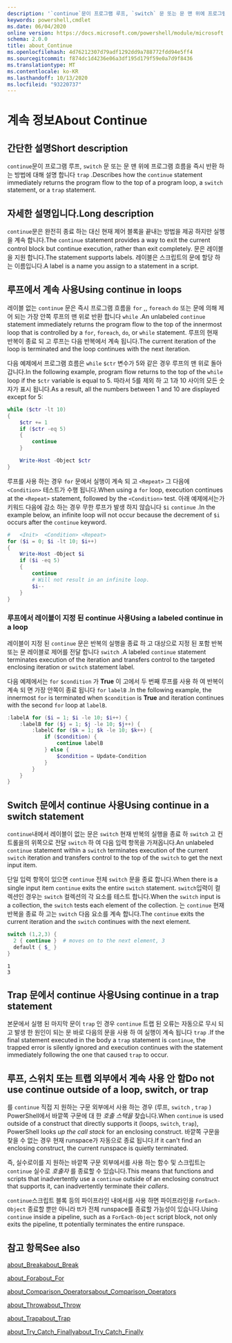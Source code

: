 ```yaml
---
description: '`continue`문이 프로그램 루프, `switch` 문 또는 문 맨 위에 프로그램 흐름을 즉시 반환 하는 방법에 대해 설명 합니다 `trap` .'
keywords: powershell,cmdlet
ms.date: 06/04/2020
online version: https://docs.microsoft.com/powershell/module/microsoft.powershell.core/about/about_continue?view=powershell-7&WT.mc_id=ps-gethelp
schema: 2.0.0
title: about_Continue
ms.openlocfilehash: 4d76212307d79adf1292dd9a788772fdd94e5ff4
ms.sourcegitcommit: f874dc1d4236e06a3df195d179f59e0a7d9f8436
ms.translationtype: MT
ms.contentlocale: ko-KR
ms.lasthandoff: 10/13/2020
ms.locfileid: "93220737"
---
```

# <a name="about-continue"></a><span data-ttu-id="fa6c2-104">계속 정보</span><span class="sxs-lookup"><span data-stu-id="fa6c2-104">About Continue</span></span>

## <a name="short-description"></a><span data-ttu-id="fa6c2-105">간단한 설명</span><span class="sxs-lookup"><span data-stu-id="fa6c2-105">Short description</span></span>

<span data-ttu-id="fa6c2-106">`continue`문이 프로그램 루프, `switch` 문 또는 문 맨 위에 프로그램 흐름을 즉시 반환 하는 방법에 대해 설명 합니다 `trap` .</span><span class="sxs-lookup"><span data-stu-id="fa6c2-106">Describes how the `continue` statement immediately returns the program flow to the top of a program loop, a `switch` statement, or a `trap` statement.</span></span>

## <a name="long-description"></a><span data-ttu-id="fa6c2-107">자세한 설명입니다.</span><span class="sxs-lookup"><span data-stu-id="fa6c2-107">Long description</span></span>

<span data-ttu-id="fa6c2-108">`continue`문은 완전히 종료 하는 대신 현재 제어 블록을 끝내는 방법을 제공 하지만 실행을 계속 합니다.</span><span class="sxs-lookup"><span data-stu-id="fa6c2-108">The `continue` statement provides a way to exit the current control block but continue execution, rather than exit completely.</span></span> <span data-ttu-id="fa6c2-109">문은 레이블을 지원 합니다.</span><span class="sxs-lookup"><span data-stu-id="fa6c2-109">The statement supports labels.</span></span>
<span data-ttu-id="fa6c2-110">레이블은 스크립트의 문에 할당 하는 이름입니다.</span><span class="sxs-lookup"><span data-stu-id="fa6c2-110">A label is a name you assign to a statement in a script.</span></span>

## <a name="using-continue-in-loops"></a><span data-ttu-id="fa6c2-111">루프에서 계속 사용</span><span class="sxs-lookup"><span data-stu-id="fa6c2-111">Using continue in loops</span></span>

<span data-ttu-id="fa6c2-112">레이블 없는 `continue` 문은 즉시 프로그램 흐름을 `for` ,, `foreach` `do` 또는 문에 의해 제어 되는 가장 안쪽 루프의 맨 위로 반환 합니다 `while` .</span><span class="sxs-lookup"><span data-stu-id="fa6c2-112">An unlabeled `continue` statement immediately returns the program flow to the top of the innermost loop that is controlled by a `for`, `foreach`, `do`, or `while` statement.</span></span> <span data-ttu-id="fa6c2-113">루프의 현재 반복이 종료 되 고 루프는 다음 반복에서 계속 됩니다.</span><span class="sxs-lookup"><span data-stu-id="fa6c2-113">The current iteration of the loop is terminated and the loop continues with the next iteration.</span></span>

<span data-ttu-id="fa6c2-114">다음 예제에서 프로그램 흐름은 `while` `$ctr` 변수가 5와 같은 경우 루프의 맨 위로 돌아갑니다.</span><span class="sxs-lookup"><span data-stu-id="fa6c2-114">In the following example, program flow returns to the top of the `while` loop if the `$ctr` variable is equal to 5.</span></span> <span data-ttu-id="fa6c2-115">따라서 5를 제외 하 고 1과 10 사이의 모든 숫자가 표시 됩니다.</span><span class="sxs-lookup"><span data-stu-id="fa6c2-115">As a result, all the numbers between 1 and 10 are displayed except for 5:</span></span>

```powershell
while ($ctr -lt 10)
{
    $ctr += 1
    if ($ctr -eq 5)
    {
        continue
    }

    Write-Host -Object $ctr
}
```

<span data-ttu-id="fa6c2-116">루프를 사용 하는 경우 `for` 문에서 실행이 계속 되 고 `<Repeat>` 그 다음에 `<Condition>` 테스트가 수행 됩니다.</span><span class="sxs-lookup"><span data-stu-id="fa6c2-116">When using a `for` loop, execution continues at the `<Repeat>` statement, followed by the `<Condition>` test.</span></span> <span data-ttu-id="fa6c2-117">아래 예제에서는가 키워드 다음에 감소 하는 경우 무한 루프가 발생 하지 않습니다 `$i` `continue` .</span><span class="sxs-lookup"><span data-stu-id="fa6c2-117">In the example below, an infinite loop will not occur because the decrement of `$i` occurs after the `continue` keyword.</span></span>

```powershell
#   <Init>  <Condition> <Repeat>
for ($i = 0; $i -lt 10; $i++)
{
    Write-Host -Object $i
    if ($i -eq 5)
    {
        continue
        # Will not result in an infinite loop.
        $i--
    }
}
```

### <a name="using-a-labeled-continue-in-a-loop"></a><span data-ttu-id="fa6c2-118">루프에서 레이블이 지정 된 continue 사용</span><span class="sxs-lookup"><span data-stu-id="fa6c2-118">Using a labeled continue in a loop</span></span>

<span data-ttu-id="fa6c2-119">레이블이 지정 된 `continue` 문은 반복의 실행을 종료 하 고 대상으로 지정 된 포함 반복 또는 문 레이블로 제어를 전달 합니다 `switch` .</span><span class="sxs-lookup"><span data-stu-id="fa6c2-119">A labeled `continue` statement terminates execution of the iteration and transfers control to the targeted enclosing iteration or `switch` statement label.</span></span>

<span data-ttu-id="fa6c2-120">다음 예제에서는 `for` `$condition` 가 **True** 이 고에서 두 번째 루프를 사용 하 여 반복이 계속 되 면 가장 안쪽이 종료 됩니다 `for` `labelB` .</span><span class="sxs-lookup"><span data-stu-id="fa6c2-120">In the following example, the innermost `for` is terminated when `$condition` is **True** and iteration continues with the second `for` loop at `labelB`.</span></span>

```powershell
:labelA for ($i = 1; $i -le 10; $i++) {
    :labelB for ($j = 1; $j -le 10; $j++) {
        :labelC for ($k = 1; $k -le 10; $k++) {
            if ($condition) {
                continue labelB
            } else {
                $condition = Update-Condition
            }
        }
    }
}
```

## <a name="using-continue-in-a-switch-statement"></a><span data-ttu-id="fa6c2-121">Switch 문에서 continue 사용</span><span class="sxs-lookup"><span data-stu-id="fa6c2-121">Using continue in a switch statement</span></span>

<span data-ttu-id="fa6c2-122">`continue`내에서 레이블이 없는 문은 `switch` 현재 반복의 실행을 종료 하 `switch` 고 컨트롤을의 위쪽으로 전달 `switch` 하 여 다음 입력 항목을 가져옵니다.</span><span class="sxs-lookup"><span data-stu-id="fa6c2-122">An unlabeled `continue` statement within a `switch` terminates execution of the current `switch` iteration and transfers control to the top of the `switch` to get the next input item.</span></span>

<span data-ttu-id="fa6c2-123">단일 입력 항목이 있으면 `continue` 전체 `switch` 문을 종료 합니다.</span><span class="sxs-lookup"><span data-stu-id="fa6c2-123">When there is a single input item `continue` exits the entire `switch` statement.</span></span>
<span data-ttu-id="fa6c2-124">`switch`입력이 컬렉션인 경우는 `switch` 컬렉션의 각 요소를 테스트 합니다.</span><span class="sxs-lookup"><span data-stu-id="fa6c2-124">When the `switch` input is a collection, the `switch` tests each element of the collection.</span></span> <span data-ttu-id="fa6c2-125">는 `continue` 현재 반복을 종료 하 고는 `switch` 다음 요소를 계속 합니다.</span><span class="sxs-lookup"><span data-stu-id="fa6c2-125">The `continue` exits the current iteration and the `switch` continues with the next element.</span></span>

```powershell
switch (1,2,3) {
  2 { continue }  # moves on to the next element, 3
  default { $_ }
}
```

```Output
1
3
```

## <a name="using-continue-in-a-trap-statement"></a><span data-ttu-id="fa6c2-126">Trap 문에서 continue 사용</span><span class="sxs-lookup"><span data-stu-id="fa6c2-126">Using continue in a trap statement</span></span>

<span data-ttu-id="fa6c2-127">본문에서 실행 된 마지막 문이 `trap` 인 경우 `continue` 트랩 된 오류는 자동으로 무시 되 고 발생 한 원인이 되는 문 바로 다음의 문을 사용 하 여 실행이 계속 됩니다 `trap` .</span><span class="sxs-lookup"><span data-stu-id="fa6c2-127">If the final statement executed in the body a `trap` statement is `continue`, the trapped error is silently ignored and execution continues with the statement immediately following the one that caused `trap` to occur.</span></span>

## <a name="do-not-use-continue-outside-of-a-loop-switch-or-trap"></a><span data-ttu-id="fa6c2-128">루프, 스위치 또는 트랩 외부에서 계속 사용 안 함</span><span class="sxs-lookup"><span data-stu-id="fa6c2-128">Do not use continue outside of a loop, switch, or trap</span></span>

<span data-ttu-id="fa6c2-129">를 `continue` 직접 지 원하는 구문 외부에서 사용 하는 경우 (루프, `switch` , `trap` ) PowerShell에서 바깥쪽 구문에 대 한 _호출 스택을_ 찾습니다.</span><span class="sxs-lookup"><span data-stu-id="fa6c2-129">When `continue` is used outside of a construct that directly supports it (loops, `switch`, `trap`), PowerShell looks _up the call stack_ for an enclosing construct.</span></span> <span data-ttu-id="fa6c2-130">바깥쪽 구문을 찾을 수 없는 경우 현재 runspace가 자동으로 종료 됩니다.</span><span class="sxs-lookup"><span data-stu-id="fa6c2-130">If it can't find an enclosing construct, the current runspace is quietly terminated.</span></span>

<span data-ttu-id="fa6c2-131">즉, 실수로이를 지 원하는 바깥쪽 구문 외부에서를 사용 하는 함수 및 스크립트는 `continue` 실수로 _호출자_ 를 종료할 수 있습니다.</span><span class="sxs-lookup"><span data-stu-id="fa6c2-131">This means that functions and scripts that inadvertently use a `continue` outside of an enclosing construct that supports it, can inadvertently terminate their _callers_.</span></span>

<span data-ttu-id="fa6c2-132">`continue`스크립트 블록 등의 파이프라인 내에서를 사용 하면 파이프라인을 `ForEach-Object` 종료할 뿐만 아니라 tt가 전체 runspace를 종료할 가능성이 있습니다.</span><span class="sxs-lookup"><span data-stu-id="fa6c2-132">Using `continue` inside a pipeline, such as a `ForEach-Object` script block, not only exits the pipeline, tt potentially terminates the entire runspace.</span></span>

## <a name="see-also"></a><span data-ttu-id="fa6c2-133">참고 항목</span><span class="sxs-lookup"><span data-stu-id="fa6c2-133">See also</span></span>

[<span data-ttu-id="fa6c2-134">about_Break</span><span class="sxs-lookup"><span data-stu-id="fa6c2-134">about_Break</span></span>](about_Break.md)

[<span data-ttu-id="fa6c2-135">about_For</span><span class="sxs-lookup"><span data-stu-id="fa6c2-135">about_For</span></span>](about_For.md)

[<span data-ttu-id="fa6c2-136">about_Comparison_Operators</span><span class="sxs-lookup"><span data-stu-id="fa6c2-136">about_Comparison_Operators</span></span>](about_Comparison_Operators.md)

[<span data-ttu-id="fa6c2-137">about_Throw</span><span class="sxs-lookup"><span data-stu-id="fa6c2-137">about_Throw</span></span>](about_Throw.md)

[<span data-ttu-id="fa6c2-138">about_Trap</span><span class="sxs-lookup"><span data-stu-id="fa6c2-138">about_Trap</span></span>](about_Trap.md)

[<span data-ttu-id="fa6c2-139">about_Try_Catch_Finally</span><span class="sxs-lookup"><span data-stu-id="fa6c2-139">about_Try_Catch_Finally</span></span>](about_Try_Catch_Finally.md)
